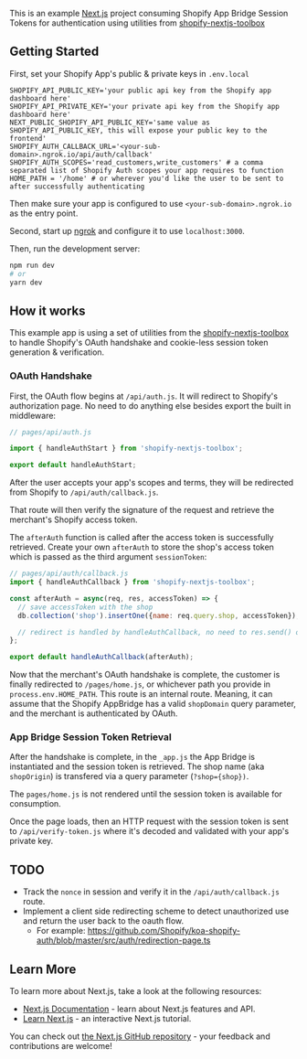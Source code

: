 This is an example [Next.js](https://nextjs.org/) project consuming Shopify App Bridge Session Tokens for authentication using utilities from [shopify-nextjs-toolbox](https://github.com/ctrlaltdylan/shopify-nextjs-toolbox)

## Getting Started

First, set your Shopify App's public & private keys in `.env.local`

```
SHOPIFY_API_PUBLIC_KEY='your public api key from the Shopify app dashboard here'
SHOPIFY_API_PRIVATE_KEY='your private api key from the Shopify app dashboard here'
NEXT_PUBLIC_SHOPIFY_API_PUBLIC_KEY='same value as SHOPIFY_API_PUBLIC_KEY, this will expose your public key to the frontend'
SHOPIFY_AUTH_CALLBACK_URL='<your-sub-domain>.ngrok.io/api/auth/callback'
SHOPIFY_AUTH_SCOPES='read_customers,write_customers' # a comma separated list of Shopify Auth scopes your app requires to function
HOME_PATH = '/home' # or wherever you'd like the user to be sent to after successfully authenticating
```

Then make sure your app is configured to use `<your-sub-domain>.ngrok.io` as the entry point.

Second, start up [ngrok](https://ngrok.io) and configure it to use `localhost:3000`.

Then, run the development server:

```bash
npm run dev
# or
yarn dev
```

## How it works

This example app is using a set of utilities from the [shopify-nextjs-toolbox](https://www.npmjs.com/package/shopify-nextjs-toolbox) to handle Shopify's OAuth handshake and cookie-less session token generation & verification.

### OAuth Handshake

First, the OAuth flow begins at `/api/auth.js`. It will redirect to Shopify's authorization page. No need to do anything else besides export the built in middleware:

```javascript
// pages/api/auth.js

import { handleAuthStart } from 'shopify-nextjs-toolbox';

export default handleAuthStart;
```

After the user accepts your app's scopes and terms, they will be redirected from Shopify to `/api/auth/callback.js`.

That route will then verify the signature of the request and retrieve the merchant's Shopify access token.

The `afterAuth` function is called after the access token is successfully retrieved. Create your own `afterAuth` to store the shop's access token which is passed as the third argument `sessionToken`:

```javascript
// pages/api/auth/callback.js
import { handleAuthCallback } from 'shopify-nextjs-toolbox';

const afterAuth = async(req, res, accessToken) => {
  // save accessToken with the shop
  db.collection('shop').insertOne({name: req.query.shop, accessToken});

  // redirect is handled by handleAuthCallback, no need to res.send() or res.redirect() here.
};

export default handleAuthCallback(afterAuth);
```

Now that the merchant's OAuth handshake is complete, the customer is finally redirected to `/pages/home.js`, or whichever path you provide in `process.env.HOME_PATH`. This route is an internal route. Meaning, it can assume that the Shopify AppBridge has a valid `shopDomain` query parameter, and the merchant is authenticated by OAuth.

### App Bridge Session Token Retrieval

After the handshake is complete, in the `_app.js` the App Bridge is instantiated and the session token is retrieved. The shop name (aka `shopOrigin`) is transfered via a query parameter (`?shop={shop})`.

The `pages/home.js` is not rendered until the session token is available for consumption.

Once the page loads, then an HTTP request with the session token is sent to `/api/verify-token.js` where it's decoded and validated with your app's private key.

## TODO

* Track the `nonce` in session and verify it in the `/api/auth/callback.js` route.
* Implement a client side redirecting scheme to detect unauthorized use and return the user back to the oauth flow.
  * For example: https://github.com/Shopify/koa-shopify-auth/blob/master/src/auth/redirection-page.ts

## Learn More

To learn more about Next.js, take a look at the following resources:

- [Next.js Documentation](https://nextjs.org/docs) - learn about Next.js features and API.
- [Learn Next.js](https://nextjs.org/learn) - an interactive Next.js tutorial.

You can check out [the Next.js GitHub repository](https://github.com/vercel/next.js/) - your feedback and contributions are welcome!

